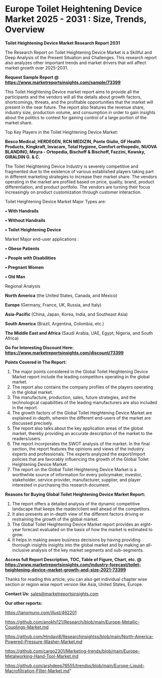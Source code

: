 # Europe Toilet Heightening Device Market 2025 - 2031 : Size, Trends, Overview

<strong>Toilet Heightening Device Market Research Report 2031</strong>

The Research Report on Toilet Heightening Device Market is a Skillful and Deep Analysis of the Present Situation and Challenges. This research report also analyzes other important trends and market drivers that will affect market growth over 2025-2031.

<strong>Request Sample Report @ <a href=https://www.marketreportsinsights.com/sample/73399>https://www.marketreportsinsights.com/sample/73399</a></strong>

This Toilet Heightening Device market report aims to provide all the participants and the vendors will all the details about growth factors, shortcomings, threats, and the profitable opportunities that the market will present in the near future. The report also features the revenue share, industry size, production volume, and consumption in order to gain insights about the politics to contest for gaining control of a large portion of the market share.

Top Key Players in the Toilet Heightening Device Market:

<strong>Besco Medical, HERDEGEN, RCN MEDIZIN, Ponte Giulio, GF Health Products, Kingkraft, Invacare, Total Hygiene, Comfort orthopedic, NUOVA BLANDINO, Meyra - Ortopedia, Bischoff & Bischoff, Fazzini, Kowsky, GIRALDIN G. & C.</strong>

The Toilet Heightening Device Industry is severely competitive and fragmented due to the existence of various established players taking part in different marketing strategies to increase their market share. The vendors operating in the market are profiled based on price, quality, brand, product differentiation, and product portfolio. The vendors are turning their focus increasingly on product customization through customer interaction.

Toilet Heightening Device Market Major Types are:

<strong>• With Handrails

• Without Handrails

• Toilet Heightening Device</strong>

Market Major end-user applications :

<strong>• Obese Patients

• People with Disabilities

• Pregnant Women

• Old Man</strong>

Regional Analysis

</u><strong><b>North America</b></strong> (the United States, Canada, and Mexico)

<strong><b>Europe </b></strong>(Germany, France, UK, Russia, and Italy)

<strong><b>Asia-Pacific</b></strong> (China, Japan, Korea, India, and Southeast Asia)

<strong><b>South America</b></strong> (Brazil, Argentina, Colombia, etc.)

<strong><b>The Middle East and Africa</b></strong> (Saudi Arabia, UAE, Egypt, Nigeria, and South Africa)

<strong>Go For Interesting Discount Here: <a href=https://www.marketreportsinsights.com/discount/73399>https://www.marketreportsinsights.com/discount/73399</a></strong>

<strong>Points Covered in The Report:</strong>
<ol>
  <li>The major points considered in the Global Toilet Heightening Device Market report include the leading competitors operating in the global market.</li>
  <li>The report also contains the company profiles of the players operating in the global market.</li>
  <li>The manufacture, production, sales, future strategies, and the technological capabilities of the leading manufacturers are also included in the report.</li>
  <li>The growth factors of the Global Toilet Heightening Device Market are explained in-depth, wherein the different end-users of the market are discussed precisely.</li>
  <li>The report also talks about the key application areas of the global market, thereby providing an accurate description of the market to the readers/users.</li>
  <li>The report incorporates the SWOT analysis of the market. In the final section, the report features the opinions and views of the industry experts and professionals. The experts analyzed the export/import policies that are favorably influencing the growth of the Global Toilet Heightening Device Market.</li>
  <li>The report on the Global Toilet Heightening Device Market is a worthwhile source of information for every policymaker, investor, stakeholder, service provider, manufacturer, supplier, and player interested in purchasing this research document.</li>
</ol>
<strong>Reasons for Buying Global Toilet Heightening Device Market Report:</strong>

<ol>
  <li>The report offers a detailed analysis of the dynamic competitive landscape that keeps the reader/client well ahead of the competitors.</li>
  <li>It also presents an in-depth view of the different factors driving or restraining the growth of the global market.</li>
  <li>The Global Toilet Heightening Device Market report provides an eight-year forecast evaluated on the basis of how the market is estimated to grow.</li>
  <li>It helps in making aware business decisions by having providing thorough insights insights into the global market and by making an all-inclusive analysis of the key market segments and sub-segments.</li>
</ol>
<strong>Access full Report Description, TOC, Table of Figure, Chart, etc. @ <a href=https://www.marketreportsinsights.com/industry-forecast/toilet-heightening-device-market-growth-and-size-2021-73399>https://www.marketreportsinsights.com/industry-forecast/toilet-heightening-device-market-growth-and-size-2021-73399</a></strong>


Thanks for reading this article; you can also get individual chapter wise section or region wise report version like Asia, United States, Europe.

<strong>Contact Us:</strong>
sales@marketreportsinsights.com

<strong>Our other reports:</strong>

<a href=https://tanomuno.com/illust/462201>https://tanomuno.com/illust/462201</a>

<a href=https://github.com/anokhi121/Research/blob/main/Europe-Metallic-Couplings-Market.md>https://github.com/anokhi121/Research/blob/main/Europe-Metallic-Couplings-Market.md</a>

<a href=https://github.com/Hindavi8/Researchinsightss/blob/main/North-America-Powered-Pressure-Washer-Market.md>https://github.com/Hindavi8/Researchinsightss/blob/main/North-America-Powered-Pressure-Washer-Market.md</a>

<a href=https://github.com/cargo2301/Marketing-trends/blob/main/Europe-Metalworking-Hand-Tool-Market.md>https://github.com/cargo2301/Marketing-trends/blob/main/Europe-Metalworking-Hand-Tool-Market.md</a>

<a href=https://github.com/arshdeep76555/trendss/blob/main/Europe-Liquid-Macrofiltration-Filter-Market.md>https://github.com/arshdeep76555/trendss/blob/main/Europe-Liquid-Macrofiltration-Filter-Market.md</a>"

